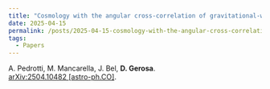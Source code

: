 ```yaml
---
title: "Cosmology with the angular cross-correlation of gravitational-wave and galaxy catalogs: forecasts for next-generation interferometers and the Euclid survey"
date: 2025-04-15
permalink: /posts/2025-04-15-cosmology-with-the-angular-cross-correlation-of-gravitational-wave-and-galaxy-catalogs-forecasts-for-next-generation-interferometers-and-the-euclid-survey
tags:
  - Papers
---
```






A. Pedrotti, M. Mancarella, J. Bel, **D. Gerosa**.\
[arXiv:2504.10482 [astro-ph.CO]](https://arxiv.org/abs/2504.10482).